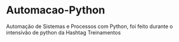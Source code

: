 # Automacao-Python
Automação de Sistemas e Processos com Python, foi feito durante o intensivão de python da Hashtag Treinamentos
